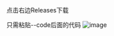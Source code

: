 

点击右边Releases下载

只需粘贴--code后面的代码
![image](https://github.com/user-attachments/assets/caf636bd-7315-4f7f-b529-47b6a06dd342)
